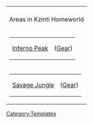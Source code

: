 <table>
<tbody>
<tr class="odd">
<td></td>
</tr>
<tr class="even">
<td><p>Areas in Kzinti Homeworld</p></td>
</tr>
<tr class="odd">
<td><table>
<tbody>
<tr class="odd">
<td><p><a href=":Category:Inferno_Peak" title="wikilink">Inferno
Peak</a></p></td>
<td><p>(<a href=":Category:Gear_In_Inferno_Peak"
title="wikilink">Gear</a>)</p></td>
</tr>
</tbody>
</table></td>
</tr>
<tr class="even">
<td><table>
<tbody>
<tr class="odd">
<td><p><a href=":Category:Savage_Jungle" title="wikilink">Savage
Jungle</a></p></td>
<td><p>(<a href=":Category:Gear_In_Savage_Jungle"
title="wikilink">Gear</a>)</p></td>
</tr>
</tbody>
</table></td>
</tr>
</tbody>
</table>

<noinclude></noinclude>

[Category:Templates](Category:Templates "wikilink")

